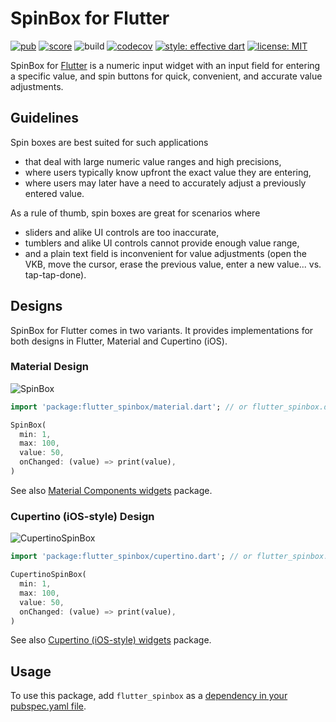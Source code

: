 # SpinBox for Flutter

[![pub](https://img.shields.io/pub/v/flutter_spinbox.svg)](https://pub.dev/packages/flutter_spinbox)
[![score](https://badges.bar/flutter_spinbox/pub%20points)](https://pub.dev/packages/flutter_spinbox/score)
![build](https://github.com/jpnurmi/flutter_spinbox/workflows/build/badge.svg)
[![codecov](https://codecov.io/gh/jpnurmi/flutter_spinbox/branch/master/graph/badge.svg)](https://codecov.io/gh/jpnurmi/flutter_spinbox)
[![style: effective dart](https://img.shields.io/badge/style-effective_dart-40c4ff.svg)](https://pub.dev/packages/effective_dart)
[![license: MIT](https://img.shields.io/badge/license-MIT-yellow.svg)](https://opensource.org/licenses/MIT)

SpinBox for [Flutter](https://flutter.dev) is a numeric input widget with an input field for
entering a specific value, and spin buttons for quick, convenient, and accurate value adjustments.

## Guidelines

Spin boxes are best suited for such applications
- that deal with large numeric value ranges and high precisions,
- where users typically know upfront the exact value they are entering,
- where users may later have a need to accurately adjust a previously entered value.

As a rule of thumb, spin boxes are great for scenarios where
- sliders and alike UI controls are too inaccurate,
- tumblers and alike UI controls cannot provide enough value range,
- and a plain text field is inconvenient for value adjustments
 (open the VKB, move the cursor, erase the previous value, enter a new value... vs. tap-tap-done).

## Designs

SpinBox for Flutter comes in two variants. It provides implementations for both designs in Flutter,
Material and Cupertino (iOS).

### Material Design

![SpinBox](https://raw.githubusercontent.com/jpnurmi/flutter_spinbox/master/doc/images/spinbox.gif "SpinBox")

```dart
import 'package:flutter_spinbox/material.dart'; // or flutter_spinbox.dart for both

SpinBox(
  min: 1,
  max: 100,
  value: 50,
  onChanged: (value) => print(value),
)
```

See also [Material Components widgets](https://flutter.dev/docs/development/ui/widgets/material) package.

### Cupertino (iOS-style) Design

![CupertinoSpinBox](https://raw.githubusercontent.com/jpnurmi/flutter_spinbox/master/doc/images/cupertino_spinbox.gif "CupertinoSpinBox")

```dart
import 'package:flutter_spinbox/cupertino.dart'; // or flutter_spinbox.dart for both

CupertinoSpinBox(
  min: 1,
  max: 100,
  value: 50,
  onChanged: (value) => print(value),
)
```

See also [Cupertino (iOS-style) widgets](https://flutter.dev/docs/development/ui/widgets/cupertino) package.

## Usage

To use this package, add `flutter_spinbox` as a [dependency in your pubspec.yaml file](https://flutter.io/platform-plugins/).
